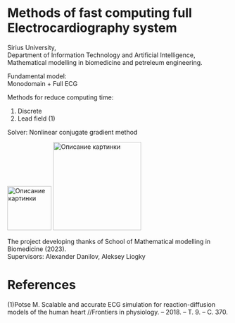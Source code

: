 #  Methods of fast computing full Electrocardiography system

Sirius University,  
Department of Information Technology and Artificial Intelligence,  
Mathematical modelling in biomedicine and petreleum engineering.

Fundamental model:  
Monodomain + Full ECG  

Methods for reduce computing time:  
1) Discrete    
2) Lead field (1)   

Solver: Nonlinear conjugate gradient method  

<image src="https://yt3.googleusercontent.com/ytc/AL5GRJXIeMRijXBvlIipDyAORbhmjUnix0HlG9GwoYmW=s900-c-k-c0x00ffffff-no-rj" alt="Описание картинки" width="100">

<image src="https://biomolecula.ru/img/content/logo-unisirius.png" alt="Описание картинки" width="200"> 

The project developing thanks of School of Mathematical modelling in Biomedicine (2023).  
Supervisors: Alexander Danilov, Aleksey Liogky 

 # References  
 
(1)Potse M. Scalable and accurate ECG simulation for
reaction-diffusion models of the human heart //Frontiers in
physiology. – 2018. – Т. 9. – С. 370.
